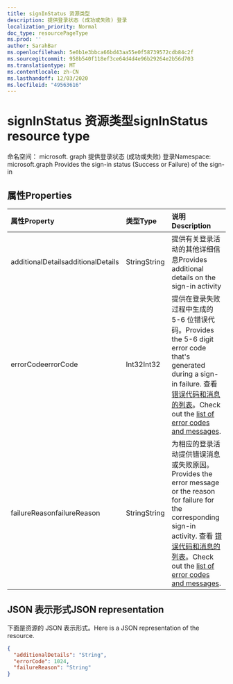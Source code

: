 ```yaml
---
title: signInStatus 资源类型
description: 提供登录状态 (成功或失败) 登录
localization_priority: Normal
doc_type: resourcePageType
ms.prod: ''
author: SarahBar
ms.openlocfilehash: 5e0b1e3bbca66bd43aa55e0f58739572cdb84c2f
ms.sourcegitcommit: 958b540f118ef3ce64d4d4e96b29264e2b56d703
ms.translationtype: MT
ms.contentlocale: zh-CN
ms.lasthandoff: 12/03/2020
ms.locfileid: "49563616"
---
```

# <a name="signinstatus-resource-type"></a><span data-ttu-id="3d135-103">signInStatus 资源类型</span><span class="sxs-lookup"><span data-stu-id="3d135-103">signInStatus resource type</span></span>

<span data-ttu-id="3d135-104">命名空间： microsoft. graph 提供登录状态 (成功或失败) 登录</span><span class="sxs-lookup"><span data-stu-id="3d135-104">Namespace: microsoft.graph Provides the sign-in status (Success or Failure) of the sign-in</span></span>



## <a name="properties"></a><span data-ttu-id="3d135-105">属性</span><span class="sxs-lookup"><span data-stu-id="3d135-105">Properties</span></span>
| <span data-ttu-id="3d135-106">属性</span><span class="sxs-lookup"><span data-stu-id="3d135-106">Property</span></span>     | <span data-ttu-id="3d135-107">类型</span><span class="sxs-lookup"><span data-stu-id="3d135-107">Type</span></span>   |<span data-ttu-id="3d135-108">说明</span><span class="sxs-lookup"><span data-stu-id="3d135-108">Description</span></span>|
|:---------------|:--------|:----------|
|<span data-ttu-id="3d135-109">additionalDetails</span><span class="sxs-lookup"><span data-stu-id="3d135-109">additionalDetails</span></span>|<span data-ttu-id="3d135-110">String</span><span class="sxs-lookup"><span data-stu-id="3d135-110">String</span></span>|<span data-ttu-id="3d135-111">提供有关登录活动的其他详细信息</span><span class="sxs-lookup"><span data-stu-id="3d135-111">Provides additional details on the sign-in activity</span></span>|
|<span data-ttu-id="3d135-112">errorCode</span><span class="sxs-lookup"><span data-stu-id="3d135-112">errorCode</span></span>|<span data-ttu-id="3d135-113">Int32</span><span class="sxs-lookup"><span data-stu-id="3d135-113">Int32</span></span>|<span data-ttu-id="3d135-114">提供在登录失败过程中生成的5-6 位错误代码。</span><span class="sxs-lookup"><span data-stu-id="3d135-114">Provides the 5-6 digit error code that's generated during a sign-in failure.</span></span> <span data-ttu-id="3d135-115">查看 [错误代码和消息的列表](/azure/active-directory/active-directory-reporting-activity-sign-ins-errors)。</span><span class="sxs-lookup"><span data-stu-id="3d135-115">Check out the [list of error codes and messages](/azure/active-directory/active-directory-reporting-activity-sign-ins-errors).</span></span>|
|<span data-ttu-id="3d135-116">failureReason</span><span class="sxs-lookup"><span data-stu-id="3d135-116">failureReason</span></span>|<span data-ttu-id="3d135-117">String</span><span class="sxs-lookup"><span data-stu-id="3d135-117">String</span></span>|<span data-ttu-id="3d135-118">为相应的登录活动提供错误消息或失败原因。</span><span class="sxs-lookup"><span data-stu-id="3d135-118">Provides the error message or the reason for failure for the corresponding sign-in activity.</span></span> <span data-ttu-id="3d135-119">查看 [错误代码和消息的列表](/azure/active-directory/active-directory-reporting-activity-sign-ins-errors)。</span><span class="sxs-lookup"><span data-stu-id="3d135-119">Check out the [list of error codes and messages](/azure/active-directory/active-directory-reporting-activity-sign-ins-errors).</span></span>|

## <a name="json-representation"></a><span data-ttu-id="3d135-120">JSON 表示形式</span><span class="sxs-lookup"><span data-stu-id="3d135-120">JSON representation</span></span>

<span data-ttu-id="3d135-121">下面是资源的 JSON 表示形式。</span><span class="sxs-lookup"><span data-stu-id="3d135-121">Here is a JSON representation of the resource.</span></span>

<!-- {
  "blockType": "resource",
  "optionalProperties": [

  ],
  "@odata.type": "microsoft.graph.signInStatus"
}-->

```json
{
  "additionalDetails": "String",
  "errorCode": 1024,
  "failureReason": "String"
}

```

<!-- uuid: 8fcb5dbc-d5aa-4681-8e31-b001d5168d79
2015-10-25 14:57:30 UTC -->
<!-- {
  "type": "#page.annotation",
  "description": "signInStatus resource",
  "keywords": "",
  "section": "documentation",
  "tocPath": ""
}-->



